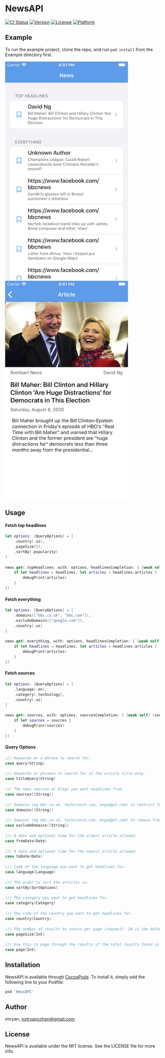 # NewsAPI

[![CI Status](https://img.shields.io/travis/imryan/NewsAPI.svg?style=flat)](https://travis-ci.org/imryan/NewsAPI)
[![Version](https://img.shields.io/cocoapods/v/NewsAPI.svg?style=flat)](https://cocoapods.org/pods/NewsAPI)
[![License](https://img.shields.io/cocoapods/l/NewsAPI.svg?style=flat)](https://cocoapods.org/pods/NewsAPI)
[![Platform](https://img.shields.io/cocoapods/p/NewsAPI.svg?style=flat)](https://cocoapods.org/pods/NewsAPI)

## Example

To run the example project, clone the repo, and run `pod install` from the Example directory first.

![](Screenshots/list.png)
![](Screenshots/detail.png)

## Usage

#### Fetch top headlines
```swift
let options: [QueryOptions] = [
    .country(.us),
    .pageSize(5),
    .sortBy(.popularity)
]
        
news.get(.topHeadlines, with: options, headlinesCompletion: { [weak self] (headlines, error) in
	if let headlines = headlines, let articles = headlines.articles {
		debugPrint(articles)
	}
})

```

#### Fetch everything
```swift
let options: [QueryOptions] = [
    .domains(["bbc.co.uk", "bbc.com"]),
    .excludeDomains(["google.com"]),
    .country(.us)
]
        
news.get(.everything, with: options, headlinesCompletion: { [weak self] (headlines, error) in
	if let headlines = headlines, let articles = headlines.articles {
		debugPrint(articles)
	}
})

```

#### Fetch sources
```swift
let options: [QueryOptions] = [
    .language(.en),
    .category(.technology),
    .country(.us)
]
        
news.get(.sources, with: options, sourcesCompletion: { [weak self] (sources, error) in
	if let sources = sources {
		debugPrint(sources)
	}
})

```

#### Query Options
```swift
/// Keywords or a phrase to search for.
case query(String)

/// Keywords or phrases to search for in the article title only.
case titleQuery(String)

/// The news sources or blogs you want headlines from.
case sources([String])

/// Domains (eg bbc.co.uk, techcrunch.com, engadget.com) to restrict the search to.
case domains([String])

/// Domains (eg bbc.co.uk, techcrunch.com, engadget.com) to remove from the results.
case excludeDomains([String])

/// A date and optional time for the oldest article allowed.
case fromDate(Date)

/// A date and optional time for the newest article allowed.
case toDate(Date)

/// Code of the language you want to get headlines for.
case language(Language)

/// The order to sort the articles in.
case sortBy(SortOptions)

/// The category you want to get headlines for.
case category(Category)

/// The code of the country you want to get headlines for.
case country(Country)

/// The number of results to return per page (request). 20 is the default, 100 is the maximum.
case pageSize(Int)

/// Use this to page through the results if the total results found is greater than the page size.
case page(Int)
```

## Installation

NewsAPI is available through [CocoaPods](https://cocoapods.org). To install
it, simply add the following line to your Podfile:

```ruby
pod 'NewsAPI'
```

## Author

imryan, notryancohen@gmail.com

## License

NewsAPI is available under the MIT license. See the LICENSE file for more info.
